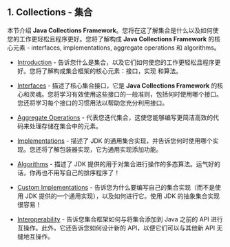 ## 1. Collections - 集合
本节介绍 **Java Collections Framework**。您将在这了解集合是什么以及如何使您的工作更轻松且程序更好。您将了解构成 **Java Collections Framework** 的核心元素 - interfaces, implementations, aggregate operations 和 algorithms。

- [Introduction]() - 告诉您什么是集合，以及它们如何使您的工作更轻松且程序更好。您将了解构成集合框架的核心元素：接口，实现 和算法。

- [Interfaces]() - 描述了核心集合接口，它是 **Java Collections Framework** 的核心和灵魂。您将学习有效使用这些接口的一般准则，包括何时使用哪个接口。您还将学习每个接口的习惯用法以帮助您充分利用接口。

- [Aggregate Operations]() - 代表您迭代集合，这使您能够编写更简洁高效的代码来处理存储在集合中的元素。

- [Implementations]() - 描述了 JDK 的通用集合实现，并告诉您何时使用哪个实现。您还将了解包装器实现，它为通用实现添加功能。

- [Algorithms]() - 描述了 JDK 提供的用于对集合进行操作的多态算法。运气好的话，你再也不用写自己的排序程序了！

- [Custom Implementations]() - 告诉您为什么要编写自己的集合实现（而不是使用 JDK 提供的一个通用实现），以及如何进行它。使用 JDK 的抽象集合实现很容易！

- [Interoperability]() - 告诉您集合框架如何与将集合添加到 Java 之前的 API 进行互操作。此外，它还告诉您如何设计新的 API，以便它们可以与其他新 API 无缝地互操作。